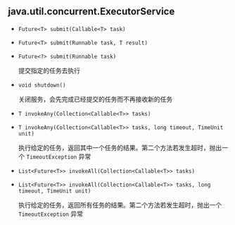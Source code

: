 ## java.util.concurrent.ExecutorService

* `Future<T> submit(Callable<T> task)`

* `Future<T> submit(Runnable task, T result)`

* `Future<?> submit(Runnable task)`

    提交指定的任务去执行
    
* `void shutdown()`

    关闭服务，会先完成已经提交的任务而不再接收新的任务
    
* `T invokeAny(Collection<Callable<T>> tasks)`

* `T invokeAny(Collection<Callable<T>> tasks, long timeout, TimeUnit unit)`

    执行给定的任务，返回其中一个任务的结果。第二个方法若发生超时，抛出一个 `TimeoutException` 异常
    
* `List<Future<T>> invokeAll(Collection<Callable<T>> tasks)`

* `List<Future<T>> invokeAll(Collection<Callable<T>> tasks, long timeout, TimeUnit unit)`

    执行给定的任务，返回所有任务的结果。第二个方法若发生超时，抛出一个 `TimeoutException` 异常
    
    